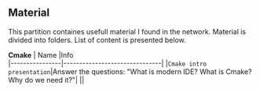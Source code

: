 ## Material
This partition containes usefull material I found in the network. 
Material is divided into folders.
List of content is presented below.

**Cmake**
|       Name         		|Info                          
|----------------|-------------------------------|
|`Cmake intro presentation`|Answer the questions: "What is modern IDE? What is Cmake? Why do we need it?"|
||
